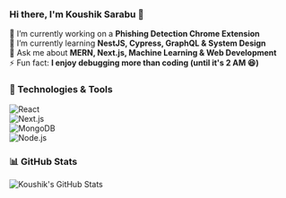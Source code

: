 ### Hi there, I'm Koushik Sarabu 👋  
🔭 I’m currently working on a **Phishing Detection Chrome Extension**  
🌱 I’m currently learning **NestJS, Cypress, GraphQL & System Design**  
💬 Ask me about **MERN, Next.js, Machine Learning & Web Development**  
⚡ Fun fact: **I enjoy debugging more than coding (until it's 2 AM 😆)**  

### 🚀 Technologies & Tools  
![React](https://img.shields.io/badge/-React-61DAFB?style=flat-square&logo=react&logoColor=white)  
![Next.js](https://img.shields.io/badge/-Next.js-000000?style=flat-square&logo=next.js&logoColor=white)  
![MongoDB](https://img.shields.io/badge/-MongoDB-47A248?style=flat-square&logo=mongodb&logoColor=white)  
![Node.js](https://img.shields.io/badge/-Node.js-339933?style=flat-square&logo=node.js&logoColor=white)  

### 📊 GitHub Stats  
![Koushik's GitHub Stats](https://github-readme-stats.vercel.app/api?username=Koushik6692&show_icons=true&theme=radical)  

